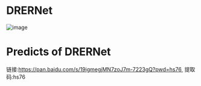 # DRERNet
![image](https://user-images.githubusercontent.com/67508559/197326289-c1459769-9c7c-4078-b8b0-e990d5d81ddd.png)

# Predicts of DRERNet
链接:https://pan.baidu.com/s/19igmegjMN7zoJ7m-7223gQ?pwd=hs76 
提取码:hs76
